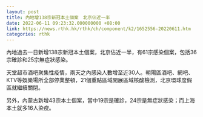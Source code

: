 ```yaml
---
layout: post
title: 內地增138宗新冠本土個案　北京佔近一半
date: 2022-06-11 09:23:32.000000000 +08:00
link: https://news.rthk.hk/rthk/ch/component/k2/1652556-20220611.htm
categories: rthk
---
```


內地過去一日新增138宗新冠本土個案，北京佔近一半，有61宗感染個案，包括36宗確診和25宗無症狀感染。

天堂超市酒吧聚集性疫情，兩天之內感染人數增至近30人。朝陽區酒吧、網吧、KTV等娛樂場所全部停業整頓，21個重點區域開展區域核酸檢測，北京環球度假區就繼續關閉。

另外，內蒙古新增43宗本土個案，當中19宗是確診，24宗是無症狀感染；而上海本土就多16人染疫。
